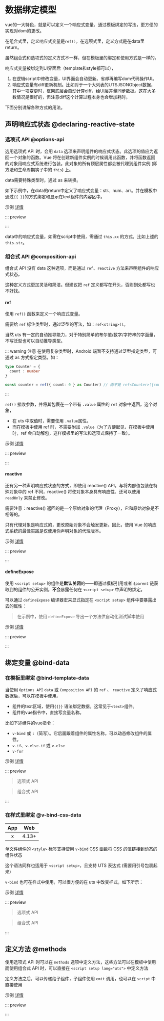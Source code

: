 # 数据绑定模型

vue的一大特色，就是可以定义一个响应式变量，通过模板绑定的写法，更方便的实现对dom的更改。

在组合式里，定义响应式变量是`ref()`，在选项式里，定义方式是在data里return。

虽然组合式和选项式的定义方式不一样，但在模板里的绑定和使用方式是一样的。

响应式变量被绑定到UI界面后（template和style都可以），
1. 在逻辑script中修改变量，UI界面会自动更新。省却再编写dom代码操作UI。
2. 响应式变量有diff更新机制。比如对于一个大列表的UTSJSONObject数据，其中一项变更时，框架底层会自动计算diff，给UI层差量同步数据。这在大多数情况是很好的，但注意diff这个计算过程本身也会增加耗时。

下面分别讲解各种方式的用法。

## 声明响应式状态 @declaring-reactive-state

### 选项式 API @options-api

选用选项式 API 时，会用 `data` 选项来声明组件的响应式状态。此选项的值应为返回一个对象的函数。Vue 将在创建新组件实例的时候调用此函数，并将函数返回的对象用响应式系统进行包装。此对象的所有顶层属性都会被代理到组件实例 (即方法和生命周期钩子中的 `this`) 上。

data需要特殊类型时，通过 as 来转换。

如下示例中，在data的return中定义了响应式变量：str、num、arr。并在模板中通过`{{ }}`的方式绑定和显示在text组件的内容区中。

示例 [详情](<!-- VUEJSON.E_component-instance.data_data-options.gitUrl -->)

::: preview <!-- VUEJSON.E_component-instance.data_data-options.webUrl -->
<!-- VUEJSON.E_component-instance.data_data-options.code -->
:::

data中的响应式变量，如需在script中使用，需通过 `this.xx` 的方式，比如上述的`this.str`。

### 组合式 API @composition-api

组合式 API 没有 data 这种选项，而是通过 `ref`、`reactive` 方法来声明组件的响应式状态。

这种定义方式更加灵活和简洁。但建议把 `ref` 定义都写在开头，否则到处都写也不好找。

#### ref

使用 `ref()` 函数来定义一个响应式变量。

需要给 `ref` 标注类型时，通过泛型的写法，如：`ref<string>()`。

当然 uts 有一定的自动推导能力，对于特别简单的布尔值/数字/字符串的字面量，不写泛型也可以自动推导类型。

::: warning 注意
在使用复杂类型时，Android 端暂不支持通过泛型指定类型，可通过 as 方式指定类型。如：

```ts
type Counter = {
  count : number
}

const counter = ref({ count: 0 } as Counter) // 而不是 ref<Counter>({count: 0})
```
:::

`ref()` 接收参数，并将其包裹在一个带有 `.value` 属性的 `ref` 对象中返回。这个对象，

- 在 uts 中取值时，需要使用 `.value`属性。
- 而在模板中使用 ref 时，不需要附加 `.value`（为了方便起见，在模板中使用时，ref 会自动解包，这样模板里的写法和选项式保持了一致）。

示例 [详情](<!-- VUEJSON.E_reactivity.core_ref_ref.gitUrl -->)

::: preview <!-- VUEJSON.E_reactivity.core_ref_ref.webUrl -->
<!-- VUEJSON.E_reactivity.core_ref_ref.code -->
:::

#### reactive

还有另一种声明响应式状态的方式，即使用 reactive() API。与将内部值包装在特殊对象中的 ref 不同，reactive() 将使对象本身具有响应性，还可以使用 `readOnly` 来禁止修改。

需要注意：reactive() 返回的是一个原始对象的代理（Proxy），它和原始对象是不相等的。

只有代理对象是响应式的，更改原始对象不会触发更新。因此，使用 Vue 的响应式系统的最佳实践是仅使用你声明对象的代理版本。

示例 [详情](<!-- VUEJSON.E_reactivity.core_readonly_readonly.gitUrl -->)

::: preview <!-- VUEJSON.E_reactivity.core_readonly_readonly.webUrl -->
<!-- VUEJSON.E_reactivity.core_readonly_readonly.code -->
:::

#### defineExpose

使用 `<script setup>` 的组件是**默认关闭**的——即通过模板引用或者 `$parent` 链获取到的组件的公开实例，**不会**暴露任何在 `<script setup>` 中声明的绑定。

可以通过 `defineExpose` 编译器宏来显式指定在 `<script setup>` 组件中要暴露出去的属性：

> 在示例中，使用 `defineExpose` 导出一个方法供自动化测试脚本使用

示例 [详情](<!-- VUEJSON.E_component-instance.define-expose_define-expose.gitUrl -->)

::: preview <!-- VUEJSON.E_component-instance.define-expose_define-expose.webUrl -->
<!-- VUEJSON.E_component-instance.define-expose_define-expose.code -->
:::

## 绑定变量 @bind-data

### 在模板里绑定 @bind-template-data

当使用 `Options API` `data` 或 `Composition API` 的 `ref` 、 `reactive` 定义了响应式数据后，可以在模板中使用。

- 组件的text区域，使用`{{}}` 语法绑定数据。这常见于`<text>`组件。
- 组件的vue指令中，直接写变量名称。

比如下述组件的vue指令：

- `v-bind` 或 `:`（简写）。它后面跟着组件的属性名称，可以动态修改组件的属性。
- `v-if`、`v-else-if` 或 `v-else`
- `v-for`

示例 [详情](<!-- VUEJSON.E_built-in.special-elements_template_template-options.gitUrl -->)

::: preview <!-- VUEJSON.E_built-in.special-elements_template_template-options.webUrl -->

> 选项式 API
<!-- VUEJSON.E_built-in.special-elements_template_template-options.code -->

> 组合式 API
<!-- VUEJSON.E_built-in.special-elements_template_template-composition.code -->
:::

### 在样式里绑定 @v-bind-css-data

|App|Web|
|:-:|:-:|
|x  |4.13+  |

单文件组件的 `<style>` 标签支持使用 `v-bind` CSS 函数将 CSS 的值链接到动态的组件状态

这个语法同样也适用于 `<script setup>`，且支持 UTS 表达式 (需要用引号包裹起来)

`v-bind` 也可在样式中使用，可以很方便的在 uts 中改变样式，如下所示：

示例 [详情](<!-- VUEJSON.E_directive.v-bind_v-bind-options.gitUrl -->)

::: preview <!-- VUEJSON.E_directive.v-bind_v-bind-options.webUrl -->

> 选项式 API
<!-- VUEJSON.E_directive.v-bind_v-bind-options.code -->

> 组合式 API
<!-- VUEJSON.E_directive.v-bind_v-bind-composition.code -->
:::

## 定义方法 @methods

使用选项式 API 时可以在 `methods` 选项中定义方法，这些方法可以在模板中使用\
而使用组合式 API 时，可以直接在 `<script setup lang="uts">` 中定义方法

定义方法之后，可以传递给子组件，子组件使用 `emit` 调用，也可以在 `script` 中直接使用

示例 [详情](<!-- VUEJSON.E_reactivity.core_ref_ref.gitUrl -->)

::: preview <!-- VUEJSON.E_reactivity.core_ref_ref.webUrl -->
<!-- VUEJSON.E_reactivity.core_ref_ref.code -->
:::
